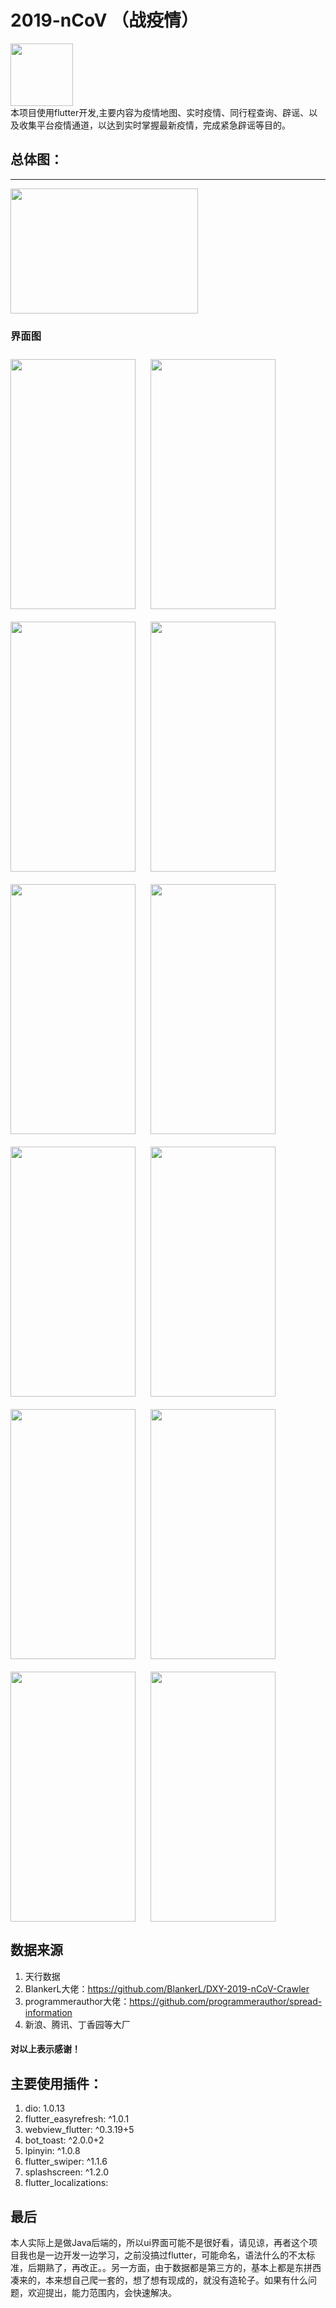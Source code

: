 # 2019-nCoV （战疫情）


<img src="https://raw.githubusercontent.com/LiangWuCode/2019-nCoV/master/assets/images/start.png" width = "100" height = "100" div align=center /><br/>
本项目使用flutter开发,主要内容为疫情地图、实时疫情、同行程查询、辟谣、以及收集平台疫情通道，以达到实时掌握最新疫情，完成紧急辟谣等目的。


## 总体图：
---
<img src="https://raw.githubusercontent.com/LiangWuCode/2019-nCoV/master/resources/all.png" width = "300" height = "200" div align=center />

### 界面图

    


<div style="margin-bottom:10px;">
<img style="margin-right:20px;margin-top:10px" src="https://raw.githubusercontent.com/LiangWuCode/2019-nCoV/master/resources/13.jpg" width = "200" height = "400" div align=center />

<img style="margin-right:20px;margin-top:10px" src="https://raw.githubusercontent.com/LiangWuCode/2019-nCoV/master/resources/14.jpg" width = "200" height = "400" div align=center />


<img style="margin-right:20px;margin-top:20px" src="https://raw.githubusercontent.com/LiangWuCode/2019-nCoV/master/resources/2.jpg" width = "200" height = "400" div align=center />

<img style="margin-right:20px;margin-top:20px" src="https://raw.githubusercontent.com/LiangWuCode/2019-nCoV/master/resources/3.jpg" width = "200" height = "400" div align=center />

<img style="margin-right:20px;margin-top:20px" src="https://raw.githubusercontent.com/LiangWuCode/2019-nCoV/master/resources/4.jpg" width = "200" height = "400" div align=center />

<img style="margin-right:20px;margin-top:20px" src="https://raw.githubusercontent.com/LiangWuCode/2019-nCoV/master/resources/5.jpg" width = "200" height = "400" div align=center />

<img style="margin-right:20px;margin-top:20px" src="https://raw.githubusercontent.com/LiangWuCode/2019-nCoV/master/resources/12.jpg" width = "200" height = "400" div align=center />

<img style="margin-right:20px;margin-top:20px" src="https://raw.githubusercontent.com/LiangWuCode/2019-nCoV/master/resources/11.jpg" width = "200" height = "400" div align=center />

<img style="margin-right:20px;margin-top:20px" src="https://raw.githubusercontent.com/LiangWuCode/2019-nCoV/master/resources/10.jpg" width = "200" height = "400" div align=center />

<img style="margin-right:20px;margin-top:20px" src="https://raw.githubusercontent.com/LiangWuCode/2019-nCoV/master/resources/9.jpg" width = "200" height = "400" div align=center />

<img style="margin-right:20px;margin-top:20px" src="https://raw.githubusercontent.com/LiangWuCode/2019-nCoV/master/resources/8.jpg" width = "200" height = "400" div align=center />

<img style="margin-right:20px;margin-top:20px" src="https://raw.githubusercontent.com/LiangWuCode/2019-nCoV/master/resources/7.jpg" width = "200" height = "400" div align=center />
<div/>

## 数据来源

1. 天行数据
2. BlankerL大佬：https://github.com/BlankerL/DXY-2019-nCoV-Crawler
3. programmerauthor大佬：https://github.com/programmerauthor/spread-information
4. 新浪、腾讯、丁香园等大厂

#### 对以上表示感谢！

## 主要使用插件：

1. dio: 1.0.13
2. flutter_easyrefresh: ^1.0.1
3. webview_flutter: ^0.3.19+5
4. bot_toast: ^2.0.0+2
5. lpinyin: ^1.0.8
6. flutter_swiper: ^1.1.6
7. splashscreen: ^1.2.0
8. flutter_localizations:

## 最后
本人实际上是做Java后端的，所以ui界面可能不是很好看，请见谅，再者这个项目我也是一边开发一边学习，之前没搞过flutter，可能命名，语法什么的不太标准，后期熟了，再改正。。另一方面，由于数据都是第三方的，基本上都是东拼西凑来的，本来想自己爬一套的，想了想有现成的，就没有造轮子。如果有什么问题，欢迎提出，能力范围内，会快速解决。





